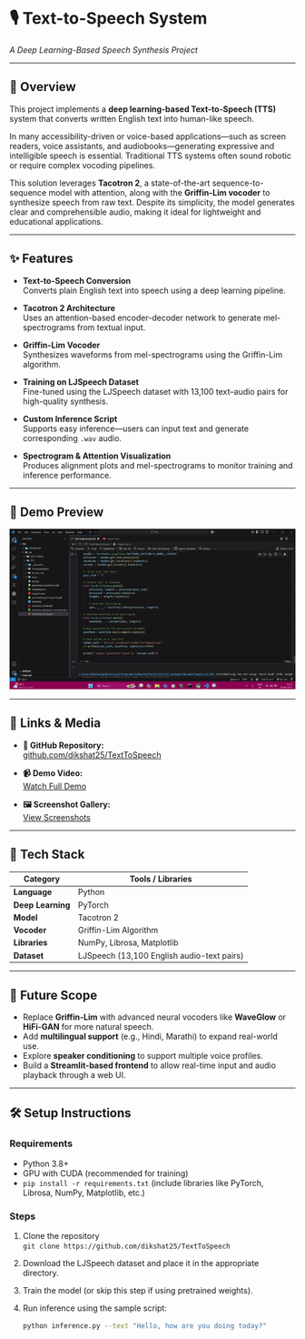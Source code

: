 # 🎙️ Text-to-Speech System  
*A Deep Learning-Based Speech Synthesis Project*

---

## 📌 Overview

This project implements a **deep learning-based Text-to-Speech (TTS)** system that converts written English text into human-like speech.

In many accessibility-driven or voice-based applications—such as screen readers, voice assistants, and audiobooks—generating expressive and intelligible speech is essential. Traditional TTS systems often sound robotic or require complex vocoding pipelines.

This solution leverages **Tacotron 2**, a state-of-the-art sequence-to-sequence model with attention, along with the **Griffin-Lim vocoder** to synthesize speech from raw text. Despite its simplicity, the model generates clear and comprehensible audio, making it ideal for lightweight and educational applications.

---

## ✨ Features

- **Text-to-Speech Conversion**  
  Converts plain English text into speech using a deep learning pipeline.

- **Tacotron 2 Architecture**  
  Uses an attention-based encoder-decoder network to generate mel-spectrograms from textual input.

- **Griffin-Lim Vocoder**  
  Synthesizes waveforms from mel-spectrograms using the Griffin-Lim algorithm.

- **Training on LJSpeech Dataset**  
  Fine-tuned using the LJSpeech dataset with 13,100 text–audio pairs for high-quality synthesis.

- **Custom Inference Script**  
  Supports easy inference—users can input text and generate corresponding `.wav` audio.

- **Spectrogram & Attention Visualization**  
  Produces alignment plots and mel-spectrograms to monitor training and inference performance.

---

## 🎥 Demo Preview


![TTS Demo](./assets/tts2-ezgif.com-video-to-gif-converter.gif)


---

## 🔗 Links & Media

- **📁 GitHub Repository:**  
  [github.com/dikshat25/TextToSpeech](https://github.com/dikshat25/TextToSpeech)

- **📹 Demo Video:**  
  [Watch Full Demo](https://drive.google.com/drive/folders/1McUQXxP120t8BJnxS44jETvi8mOjdFV7?usp=sharing)

- **🖼️ Screenshot Gallery:**  
  [View Screenshots](https://drive.google.com/drive/folders/1y28jZ52TOIYmaxa05FmxBWcbdiKuv-Fv?usp=sharing)

---

## 🤖 Tech Stack

| Category         | Tools / Libraries                          |
|------------------|---------------------------------------------|
| **Language**     | Python                                      |
| **Deep Learning**| PyTorch                                     |
| **Model**        | Tacotron 2                                  |
| **Vocoder**      | Griffin-Lim Algorithm                       |
| **Libraries**    | NumPy, Librosa, Matplotlib                  |
| **Dataset**      | LJSpeech (13,100 English audio-text pairs)  |

---

## 🚀 Future Scope

- Replace **Griffin-Lim** with advanced neural vocoders like **WaveGlow** or **HiFi-GAN** for more natural speech.
- Add **multilingual support** (e.g., Hindi, Marathi) to expand real-world use.
- Explore **speaker conditioning** to support multiple voice profiles.
- Build a **Streamlit-based frontend** to allow real-time input and audio playback through a web UI.

---

## 🛠 Setup Instructions

### Requirements
- Python 3.8+
- GPU with CUDA (recommended for training)
- `pip install -r requirements.txt` (include libraries like PyTorch, Librosa, NumPy, Matplotlib, etc.)

### Steps
1. Clone the repository  
   `git clone https://github.com/dikshat25/TextToSpeech`

2. Download the LJSpeech dataset and place it in the appropriate directory.

3. Train the model (or skip this step if using pretrained weights).

4. Run inference using the sample script:
   ```bash
   python inference.py --text "Hello, how are you doing today?"

